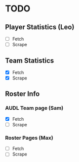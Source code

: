 # TODO

## Player Statistics (Leo)

- [ ] Fetch
- [ ] Scrape

## Team Statistics

- [X] Fetch
- [X] Scrape

## Roster Info

### AUDL Team page (Sam)

- [X] Fetch
- [ ] Scrape

### Roster Pages (Max)

- [ ] Fetch
- [ ] Scrape
